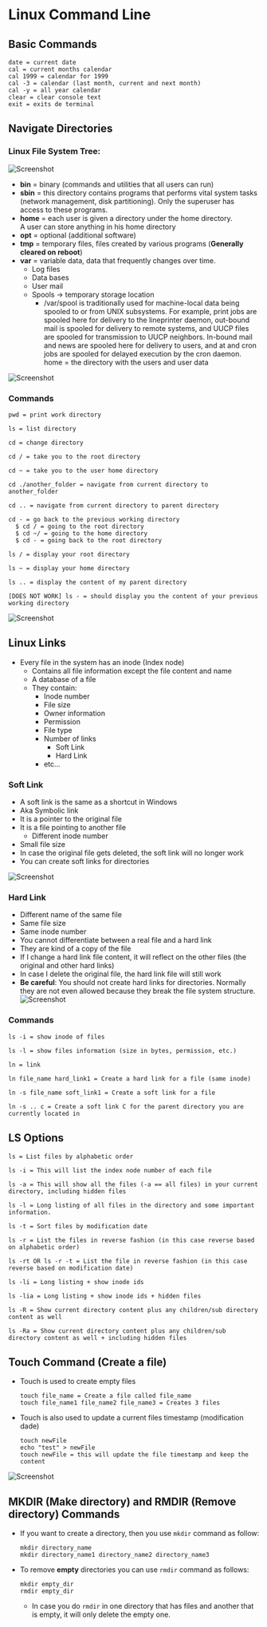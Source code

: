 # Linux Command Line

## Basic Commands

```
date = current date
cal = current months calendar
cal 1999 = calendar for 1999
cal -3 = calendar (last month, current and next month)
cal -y = all year calendar
clear = clear console text
exit = exits de terminal
```

## Navigate Directories

### Linux File System Tree:

![Screenshot](./Linux%20File%20System.png)

- **bin** = binary (commands and utilities that all users can run)
- **sbin** = this directory contains programs that performs vital system tasks (network management, disk partitioning). Only the superuser has access to these programs.
- **home** = each user is given a directory under the home directory. A user can store anything in his home directory
- **opt** = optional (additional software)
- **tmp** = temporary files, files created by various programs (**Generally cleared on reboot**)
- **var** = variable data, data that frequently changes over time.
  - Log files
  - Data bases
  - User mail
  - Spools -> temporary storage location
    - /var/spool is traditionally used for machine-local data being spooled to or from UNIX subsystems. For example, print jobs are spooled here for delivery to the lineprinter daemon, out-bound mail is spooled for delivery to remote systems, and UUCP files are spooled for transmission to UUCP neighbors. In-bound mail and news are spooled here for delivery to users, and at and cron jobs are spooled for delayed execution by the cron daemon.
  home = the directory with the users and user data

![Screenshot](./Linux%20Relative%20and%20Absolute%20paths.png)


### Commands

```
pwd = print work directory

ls = list directory

cd = change directory

cd / = take you to the root directory

cd ~ = take you to the user home directory

cd ./another_folder = navigate from current directory to another_folder

cd .. = navigate from current directory to parent directory

cd - = go back to the previous working directory
  $ cd / = going to the root directory
  $ cd ~/ = going to the home directory
  $ cd - = going back to the root directory

ls / = display your root directory

ls ~ = display your home directory

ls .. = display the content of my parent directory

[DOES NOT WORK] ls - = should display you the content of your previous working directory
```

![Screenshot](./LS%20-L%20OUTPUT.png)

## Linux Links

- Every file in the system has an inode (Index node)
  - Contains all file information except the file content and name  
  - A database of a file
  - They contain:
    - Inode number
    - File size
    - Owner information
    - Permission
    - File type
    - Number of links
      - Soft Link
      - Hard Link
    - etc...

### Soft Link
- A soft link is the same as a shortcut in Windows
- Aka Symbolic link
- It is a pointer to the original file
- It is a file pointing to another file
  - Different inode number
- Small file size
- In case the original file gets deleted, the soft link will no longer work
- You can create soft links for directories

![Screenshot](./Linux%20Soft%20Links.png)

### Hard Link
- Different name of the same file
- Same file size
- Same inode number
- You cannot differentiate between a real file and a hard link
- They are kind of a copy of the file
- If I change a hard link file content, it will reflect on the other files (the original and other hard links)
- In case I delete the original file, the hard link file will still work
- **Be careful**: You should not create hard links for directories. Normally they are not even allowed because they break the file system structure.
![Screenshot](./Linux%20Hard%20Links.png)

### Commands

```
ls -i = show inode of files

ls -l = show files information (size in bytes, permission, etc.)

ln = link

ln file_name hard_link1 = Create a hard link for a file (same inode)

ln -s file_name soft_link1 = Create a soft link for a file

ln -s .. c = Create a soft link C for the parent directory you are currently located in
```
## LS Options

```
ls = List files by alphabetic order

ls -i = This will list the index node number of each file

ls -a = This will show all the files (-a == all files) in your current directory, including hidden files

ls -l = Long listing of all files in the directory and some important information.

ls -t = Sort files by modification date

ls -r = List the files in reverse fashion (in this case reverse based on alphabetic order)

ls -rt OR ls -r -t = List the file in reverse fashion (in this case reverse based on modification date)

ls -li = Long listing + show inode ids

ls -lia = Long listing + show inode ids + hidden files

ls -R = Show current directory content plus any children/sub directory content as well

ls -Ra = Show current directory content plus any children/sub directory content as well + including hidden files
```

## Touch Command (Create a file)

- Touch is used to create empty files

  ```
  touch file_name = Create a file called file_name
  touch file_name1 file_name2 file_name3 = Creates 3 files
  ```

- Touch is also used to update a current files timestamp (modification dade)

  ```
  touch newFile
  echo "test" > newFile
  touch newFile = this will update the file timestamp and keep the content
  ```

![Screenshot](Using%20Touch%20to%20Update%20Timestamp.png)

## MKDIR (Make directory) and RMDIR (Remove directory) Commands

- If you want to create a directory, then you use ```mkdir``` command as follow:

  ```
  mkdir directory_name
  mkdir directory_name1 directory_name2 directory_name3
  ```

- To remove **empty** directories you can use ```rmdir``` command as follows:

  ```
  mkdir empty_dir
  rmdir empty_dir
  ```

  - In case you do ```rmdir``` in one directory that has files and another that is empty, it will only delete the empty one.
